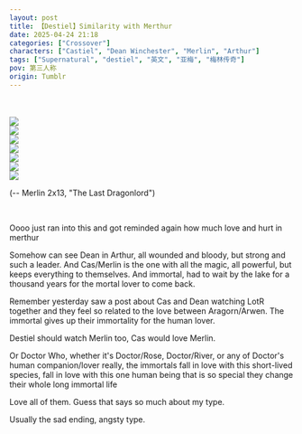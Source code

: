 ```yaml
---
layout: post
title: 【Destiel】Similarity with Merthur
date: 2025-04-24 21:18
categories: ["Crossover"]
characters: ["Castiel", "Dean Winchester", "Merlin", "Arthur"]
tags: ["Supernatural", "destiel", "英文", "亚梅", "梅林传奇"]
pov: 第三人称
origin: Tumblr
---
```


<br><br>
![](https://64.media.tumblr.com/7241028c3512623e12306757b82eb2f6/1484376e7cd94e83-89/s540x810/9c8b4675329389112312d40958cd6c64208e1672.gifv)
<br>
![](https://64.media.tumblr.com/dd66b9b8f3f169fa0935c1354a717898/1484376e7cd94e83-e7/s540x810/8a7ea8fd352c47bac3fcdd3f92021765ebe80355.gifv)
<br>
![](https://64.media.tumblr.com/4a4ee89927a0359ed8ed5aceda1a59eb/1484376e7cd94e83-03/s540x810/8767220526de8c5bb58a7dc968cee7d938d0a6f4.gifv)
<br>
![](https://64.media.tumblr.com/c7f9724354f0ef2e22de8e4a784a5837/1484376e7cd94e83-11/s540x810/f541f9731fd708086422dbda13f15d8d9b8f97bc.gifv)
<br>
![](https://64.media.tumblr.com/c4b2d90b369af266b7f13810bd6b5697/1484376e7cd94e83-53/s540x810/441ef2cc042e38742e8b41f869b9e2675b5bcdaf.gifv)
<br>
![](https://64.media.tumblr.com/8704b7b5e2ee8b91730da13914ece3a4/1484376e7cd94e83-05/s540x810/1eedf1766cb116f921cae6cc1526096054770057.gifv)
<br>
![](https://64.media.tumblr.com/26602d0a5f24c2757ae94a02c85cfa9f/1484376e7cd94e83-e8/s540x810/88b9cd64f9e428aaf8f0b532401725610e087181.gifv)
<br>

(-- Merlin 2x13, "The Last Dragonlord")

<br>

Oooo just ran into this and got reminded again how much love and hurt in merthur

Somehow can see Dean in Arthur, all wounded and bloody, but strong and such a leader. And Cas/Merlin is the one with all the magic, all powerful, but keeps everything to themselves. And immortal, had to wait by the lake for a thousand years for the mortal lover to come back.

Remember yesterday saw a post about Cas and Dean watching LotR together and they feel so related to the love between Aragorn/Arwen. The immortal gives up their immortality for the human lover.

Destiel should watch Merlin too, Cas would love Merlin.

Or Doctor Who, whether it's Doctor/Rose, Doctor/River, or any of Doctor's human companion/lover really, the immortals fall in love with this short-lived species, fall in love with this one human being that is so special they change their whole long immortal life

Love all of them. Guess that says so much about my type.

Usually the sad ending, angsty type.
